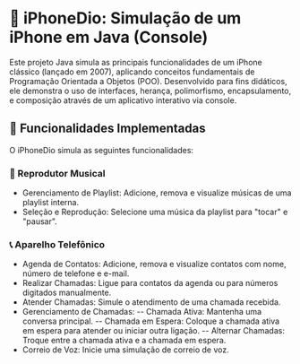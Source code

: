 # 📱 iPhoneDio: Simulação de um iPhone em Java (Console)
Este projeto Java simula as principais funcionalidades de um iPhone clássico (lançado em 2007), aplicando conceitos fundamentais de Programação Orientada a Objetos (POO).
Desenvolvido para fins didáticos, ele demonstra o uso de interfaces, herança, polimorfismo, encapsulamento, e composição através de um aplicativo interativo via console.

## 🌟 Funcionalidades Implementadas
O iPhoneDio simula as seguintes funcionalidades:

### 🎵 Reprodutor Musical
- Gerenciamento de Playlist: Adicione, remova e visualize músicas de uma playlist interna.
- Seleção e Reprodução: Selecione uma música da playlist para "tocar" e "pausar".

### 📞 Aparelho Telefônico
- Agenda de Contatos: Adicione, remova e visualize contatos com nome, número de telefone e e-mail.
- Realizar Chamadas: Ligue para contatos da agenda ou para números digitados manualmente.
- Atender Chamadas: Simule o atendimento de uma chamada recebida.
- Gerenciamento de Chamadas:
-- Chamada Ativa: Mantenha uma conversa principal.
-- Chamada em Espera: Coloque a chamada ativa em espera para atender ou iniciar outra ligação.
-- Alternar Chamadas: Troque entre a chamada ativa e a chamada em espera.
- Correio de Voz: Inicie uma simulação de correio de voz.

###
